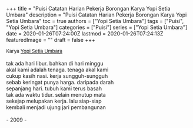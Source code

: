 +++
title = "Puisi Catatan Harian Pekerja Borongan Karya Yopi Setia Umbara"
description = "Puisi Catatan Harian Pekerja Borongan Karya Yopi Setia Umbara"
toc = true
authors = ["Yopi Setia Umbara"]
tags = ["Puisi", "Yopi Setia Umbara"]
categories = ["Puisi"]
series = ["Yopi Setia Umbara"]
date = 2020-01-26T07:24:00Z
lastmod = 2020-01-26T07:24:13Z
featuredImage = ""
draft = false
+++

<div style="text-align: justify;">
<div style="font-size: small;">Karya <a href="/authors/yopi-setia-umbara/" target="_blank">Yopi Setia Umbara</a></div><br />
tak ada hari libur. bahkan di hari minggu<br />akal kami adalah tenaga. tenaga akal kami<br />cukup kasih nasi. kerja sungguh-sungguh<br />sebab keringat punya harga. daripada darah<br />sepanjang hari. tubuh kami terus basah<br />tak ada waktu tidur. selain menutup mata<br />sekejap melupakan kerja. lalu siap-siap<br />kembali menjadi ujung jari pembangunan<br /><br />- 2009 -</div>
